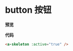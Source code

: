 # button 按钮


**预览**

<ClientOnly>
  <button-type-demo />
</ClientOnly>

**代码**

```html
<a-skeleton :active="true" />
```